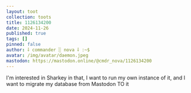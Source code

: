 ```yaml
---
layout: toot
collection: toots
title: 1126134200
date: 2024-11-26
published: true
tags: []
pinned: false
author: ⸸ commander ░ nova ⸸ :~$
avatar: /img/avatar/daemon.jpeg
mastodon: https://mastodon.online/@cmdr_nova/1126134200
---
```


I'm interested in Sharkey in that, I want to run my own instance of it, and I want to migrate my database from Mastodon TO it
